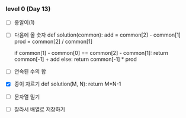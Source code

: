 ### level 0 (Day 13)

- [ ] 옹알이(1)
- [ ] 다음에 올 숫자
  def solution(common):
    add = common[2] - common[1]
    prod = common[2] / common[1]
    
    if common[1] - common[0] == common[2] - common[1]:
        return common[-1] + add
    else:
        return common[-1] * prod
- [ ] 연속된 수의 합
- [X] 종이 자르기
  def solution(M, N):
    return M*N-1
- [ ] 문자열 밀기
- [ ] 잘라서 배열로 저장하기
